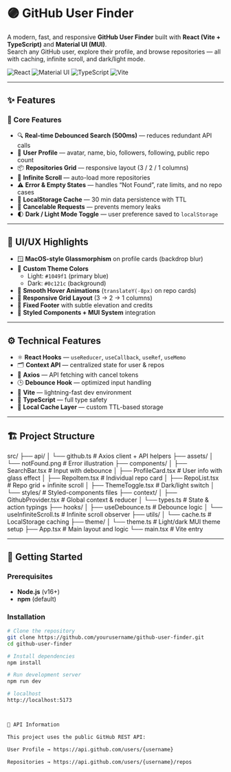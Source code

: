 # 🟣 GitHub User Finder

A modern, fast, and responsive **GitHub User Finder** built with **React (Vite + TypeScript)** and **Material UI (MUI)**.  
Search any GitHub user, explore their profile, and browse repositories — all with caching, infinite scroll, and dark/light mode.

![React](https://img.shields.io/badge/React-18.3.1-blue)
![Material UI](https://img.shields.io/badge/MUI-Latest-blue)
![TypeScript](https://img.shields.io/badge/TypeScript-5.x-blue)
![Vite](https://img.shields.io/badge/Vite-Fast%20Builds-purple)

---

## ✨ Features

### 🧩 Core Features
- 🔍 **Real-time Debounced Search (500ms)** — reduces redundant API calls
- 👤 **User Profile** — avatar, name, bio, followers, following, public repo count
- 📦 **Repositories Grid** — responsive layout (3 / 2 / 1 columns)
- 🔄 **Infinite Scroll** — auto-load more repositories
- ⚠️ **Error & Empty States** — handles “Not Found”, rate limits, and no repo cases
- 💾 **LocalStorage Cache** — 30 min data persistence with TTL
- 🚫 **Cancelable Requests** — prevents memory leaks
- 🌓 **Dark / Light Mode Toggle** — user preference saved to `localStorage`

---

## 🎨 UI/UX Highlights

- 🪟 **MacOS-style Glassmorphism** on profile cards (backdrop blur)
- 🎨 **Custom Theme Colors**
  - Light: `#1049f1` (primary blue)
  - Dark: `#0c121c` (background)
- 💫 **Smooth Hover Animations** (`translateY(-8px)` on repo cards)
- 📱 **Responsive Grid Layout** (3 → 2 → 1 columns)
- 🔘 **Fixed Footer** with subtle elevation and credits
- 🧠 **Styled Components + MUI System** integration

---

## ⚙️ Technical Features

- ⚛️ **React Hooks** — `useReducer`, `useCallback`, `useRef`, `useMemo`
- 🗂️ **Context API** — centralized state for user & repos
- 🚀 **Axios** — API fetching with cancel tokens
- 🕒 **Debounce Hook** — optimized input handling
- 🧱 **Vite** — lightning-fast dev environment
- 🎯 **TypeScript** — full type safety
- 💾 **Local Cache Layer** — custom TTL-based storage

---

## 🏗️ Project Structure

src/
├── api/
│   └── github.ts          # Axios client + API helpers
├── assets/
│   └── notFound.png       # Error illustration
├── components/
│   ├── SearchBar.tsx      # Input with debounce
│   ├── ProfileCard.tsx    # User info with glass effect
│   ├── RepoItem.tsx       # Individual repo card
│   ├── RepoList.tsx       # Repo grid + infinite scroll
│   ├── ThemeToggle.tsx    # Dark/light switch
│   └── styles/            # Styled-components files
├── context/
│   ├── GithubProvider.tsx # Global context & reducer
│   └── types.ts           # State & action typings
├── hooks/
│   ├── useDebounce.ts     # Debounce logic
│   └── useInfiniteScroll.ts # Infinite scroll observer
├── utils/
│   └── cache.ts           # LocalStorage caching
├── theme/
│   └── theme.ts           # Light/dark MUI theme setup
├── App.tsx                # Main layout and logic
└── main.tsx               # Vite entry





---

## 🚀 Getting Started

### Prerequisites
- **Node.js** (v16+)
- **npm** (default)

### Installation

```bash
# Clone the repository
git clone https://github.com/yourusername/github-user-finder.git
cd github-user-finder

# Install dependencies
npm install

# Run development server
npm run dev

# localhost
http://localhost:5173



🔑 API Information

This project uses the public GitHub REST API:

User Profile → https://api.github.com/users/{username}

Repositories → https://api.github.com/users/{username}/repos
